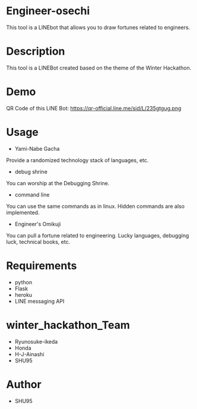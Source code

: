 # Engineer-osechi
This tool is a LINEbot that allows you to draw fortunes related to engineers.

# Description
This tool is a LINEBot created based on the theme of the Winter Hackathon.

# Demo
QR Code of this LINE Bot:
https://qr-official.line.me/sid/L/235gtgug.png

# Usage
- Yami-Nabe Gacha

Provide a randomized technology stack of languages, etc.

- debug shrine

You can worship at the Debugging Shrine.

- command line

You can use the same commands as in linux.
Hidden commands are also implemented.

- Engineer's Omikuji

You can pull a fortune related to engineering.
Lucky languages, debugging luck, technical books, etc.



# Requirements
- python
- Flask 
- heroku
- LINE messaging API

# winter_hackathon_Team
- Ryunosuke-ikeda
- Honda
- H-J-Ainashi
- SHU95

# Author
- SHU95
